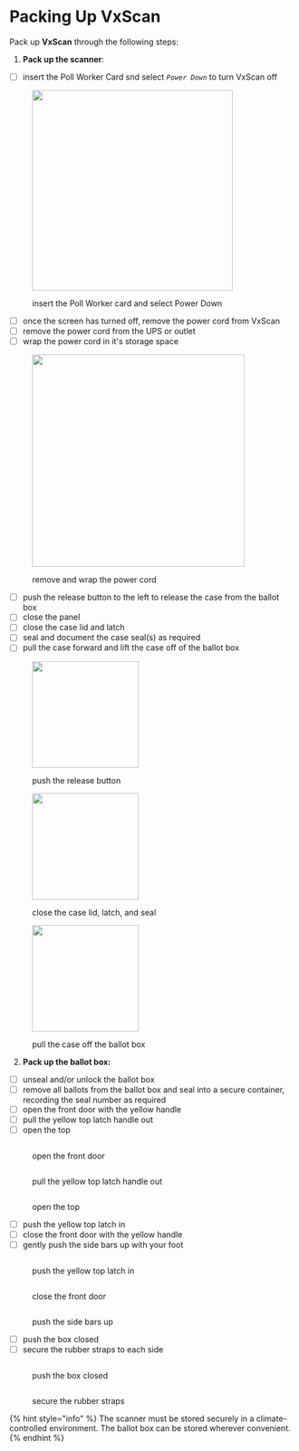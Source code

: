# Packing Up VxScan

Pack up **VxScan** through the following steps:

1. **Pack up the scanner**:

* [ ] insert the Poll Worker Card snd select _`Power Down`_ to turn VxScan off&#x20;

<figure><img src="../user-manual/.gitbook/assets/vxscan poll worker actions power down.png" alt="" width="354"><figcaption><p>insert the Poll Worker card and select Power Down</p></figcaption></figure>

* [ ] once the screen has turned off, remove the power cord from VxScan
* [ ] remove the power cord from the UPS or outlet
* [ ] wrap the power cord in it's storage space

<figure><img src="../user-manual/.gitbook/assets/VxScan cord wrapped.png" alt="" width="375"><figcaption><p>remove and wrap the  power cord</p></figcaption></figure>

* [ ] push the release button to the left to release the case from the ballot box
* [ ] close the panel
* [ ] close the case lid and latch
* [ ] seal and document the case seal(s) as required
* [ ] pull the case forward and lift the case off of the ballot box

<div>

<figure><img src="../user-manual/.gitbook/assets/image (30).png" alt="" width="188"><figcaption><p>push the release button</p></figcaption></figure>

 

<figure><img src="../user-manual/.gitbook/assets/VxScan open the latches.png" alt="" width="188"><figcaption><p>close the case lid, latch, and seal</p></figcaption></figure>

 

<figure><img src="../user-manual/.gitbook/assets/VxScan slide black case on the ballot box.png" alt="" width="188"><figcaption><p>pull the case off the ballot box</p></figcaption></figure>

</div>

2. **Pack up the ballot box:**

* [ ] unseal and/or unlock the ballot box&#x20;
* [ ] remove all ballots from the ballot box and seal into a secure container, recording the seal number as required
* [ ] open the front door with the yellow handle
* [ ] pull the yellow top latch handle out&#x20;
* [ ] open the top

<div>

<figure><img src="../user-manual/.gitbook/assets/VxScan open front door.png" alt=""><figcaption><p>open the front door</p></figcaption></figure>

 

<figure><img src="../user-manual/.gitbook/assets/VxScan open yellow handle.png" alt=""><figcaption><p>pull the yellow top latch handle out</p></figcaption></figure>

 

<figure><img src="../user-manual/.gitbook/assets/VxScan close top.png" alt=""><figcaption><p>open the top</p></figcaption></figure>

</div>

* [ ] push the yellow top latch in
* [ ] close the front door with the yellow handle
* [ ] gently push the side bars up with your foot

<div>

<figure><img src="../user-manual/.gitbook/assets/VxScan open yellow handle.png" alt=""><figcaption><p>push the yellow top latch in</p></figcaption></figure>

 

<figure><img src="../user-manual/.gitbook/assets/VxScan open front door.png" alt=""><figcaption><p>close the front door</p></figcaption></figure>

 

<figure><img src="../user-manual/.gitbook/assets/VxScan push sides up.png" alt=""><figcaption><p>push the side bars up</p></figcaption></figure>

</div>

* [ ] push the box closed
* [ ] secure the rubber straps to each side

<div>

<figure><img src="../user-manual/.gitbook/assets/VxScan ballot box closed.png" alt=""><figcaption><p>push the box closed</p></figcaption></figure>

 

<figure><img src="../user-manual/.gitbook/assets/VxScan remove strap.png" alt=""><figcaption><p>secure the rubber straps</p></figcaption></figure>

</div>

{% hint style="info" %}
The scanner must be stored securely in a climate-controlled environment. The ballot box can be stored wherever convenient.&#x20;
{% endhint %}
